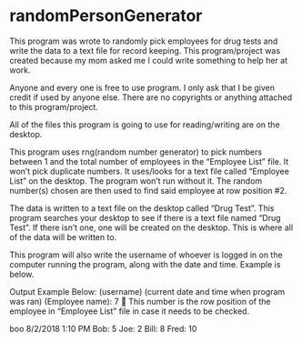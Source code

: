 # randomPersonGenerator
This program was wrote to randomly pick employees for drug tests and write the data to a text file for record keeping. This program/project was created because my mom asked me I could write something to help her at work.

Anyone and every one is free to use program. I only ask that I be given credit if used by anyone else. There are no copyrights or anything attached to this program/project.

All of the files this program is going to use for reading/writing are on the desktop.

This program uses rng(random number generator) to pick numbers between 1 and the total number of employees in the “Employee List” file. It won’t pick duplicate numbers. It uses/looks for a text file called “Employee List” on the desktop. The program won’t run without it. The random number(s) chosen are then used to find said employee at row position #2.

The data is written to a text file on the desktop called “Drug Test”. This program searches your desktop to see if there is a text file named “Drug Test”. If there isn’t one, one will be created on the desktop. This is where all of the data will be written to.

This program will also write the username of whoever is logged in on the computer running the program, along with the date and time. Example is below.

Output Example Below:
(username)   (current date and time when program was ran)
(Employee name): 	7     This number is the row position of the employee in “Employee List” file in case it needs to be checked.
 
boo   8/2/2018 1:10 PM
Bob: 	5
Joe: 	2
Bill: 	8
Fred:	10
